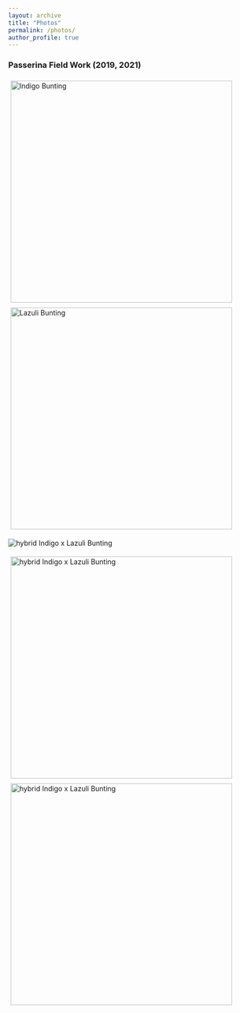 ```yaml
---
layout: archive
title: "Photos"
permalink: /photos/
author_profile: true
---
```

### Passerina Field Work (2019, 2021)
<img style="padding: 5px; float: center;" src="https://paul-dougherty.github.io/images/bunting_fw/inbu3.JPG" alt="Indigo Bunting" width="450"/> <img style="padding: 5px; float: center;" src="https://paul-dougherty.github.io/images/bunting_fw/lazb2.JPG" alt="Lazuli Bunting" width="450"/>

<img style="float: center;" src="https://paul-dougherty.github.io/images/bunting_fw/hybrid1.PNG" alt="hybrid Indigo x Lazuli Bunting"/>

<img style="padding: 5px; float: center;" src="https://paul-dougherty.github.io/images/bunting_fw/hybrid2.JPG" alt="hybrid Indigo x Lazuli Bunting" width="450"/> <img style="padding: 5px; float: center;" src="https://paul-dougherty.github.io/images/bunting_fw/hybrid3.JPG" alt="hybrid Indigo x Lazuli Bunting" width="450"/>
